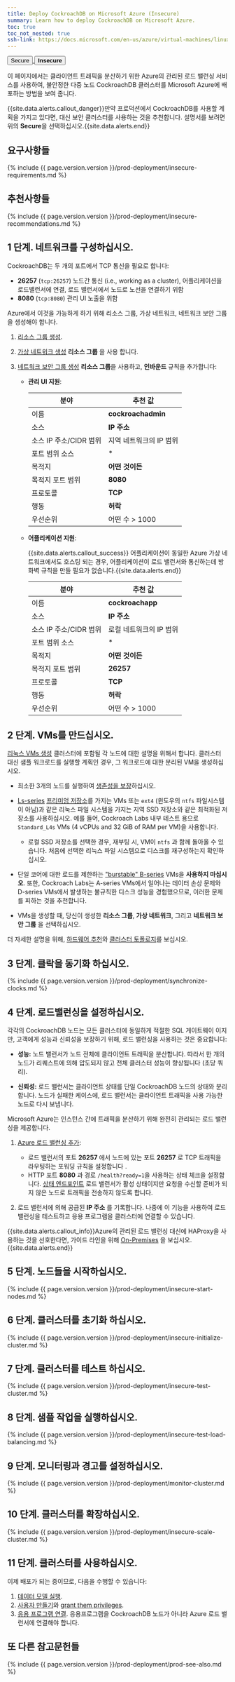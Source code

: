 ```yaml
---
title: Deploy CockroachDB on Microsoft Azure (Insecure)
summary: Learn how to deploy CockroachDB on Microsoft Azure.
toc: true
toc_not_nested: true
ssh-link: https://docs.microsoft.com/en-us/azure/virtual-machines/linux/mac-create-ssh-keys
---
```


<div class="filters filters-big clea rfix">
  <a href="deploy-cockroachdb-on-microsoft-azure.html"><button class="filter-button">Secure</button>
  <button class="filter-button current"><strong>Insecure</strong></button></a>
</div>

이 페이지에서는 클라이언트 트래픽을 분산하기 위한 Azure의 관리된 로드 밸런싱 서비스를 사용하여, 불안정한 다중 노드 CockroachDB 클러스터를 Microsoft Azure에 배포하는 방법을 보여 줍니다.

{{site.data.alerts.callout_danger}}만약 프로덕션에서 CockroachDB를 사용할 계획을 가지고 있다면, 대신 보안 클러스터를 사용하는 것을 추천합니다. 설명서를 보려면 위의 <strong>Secure</strong>을 선택하십시오.{{site.data.alerts.end}}


## 요구사항들

{% include {{ page.version.version }}/prod-deployment/insecure-requirements.md %}

## 추천사항들

{% include {{ page.version.version }}/prod-deployment/insecure-recommendations.md %}

## 1 단계. 네트워크를 구성하십시오.

CockroachDB는 두 개의 포트에서 TCP 통신을 필요로 합니다:

- **26257** (`tcp:26257`) 노드간 통신 (i.e., working as a cluster), 어플리케이션을 로드밸런서에 연결, 로드 밸런서에서 노드로 노선을 연결하기 위함
- **8080** (`tcp:8080`) 관리 UI 노출을 위함

Azure에서 이것을 가능하게 하기 위해 리소스 그룹, 가상 네트워크, 네트워크 보안 그룹을 생성해야 합니다.

1. [리소스 그룹 생성](https://azure.microsoft.com/en-us/updates/create-empty-resource-groups/).

2. [가상 네트워크 생성](https://docs.microsoft.com/en-us/azure/virtual-network/virtual-networks-create-vnet-arm-pportal) **리소스 그룹** 을 사용 합니다.

3. [네트워크 보안 그룹 생성](https://docs.microsoft.com/en-us/azure/virtual-network/virtual-networks-create-nsg-arm-pportal) **리소스 그룹**을 사용하고, **인바운드** 규칙을 추가합니다:
    - **관리 UI 지원**:

         분야 | 추천 값 
        -------|-------------------
         이름 | **cockroachadmin** 
         소스 | **IP 주소** 
         소스 IP 주소/CIDR 범위 | 지역 네트워크의 IP 범위 
         포트 범위 소스 | * 
         목적지 | **어떤 것이든** 
         목적지 포트 범위 | **8080** 
         프로토콜 | **TCP** 
         행동 | **허락** 
         우선순위 | 어떤 수 > 1000 
    - **어플리케이션 지원**:

        {{site.data.alerts.callout_success}} 어플리케이션이 동일한 Azure 가상 네트워크에서도 호스팅 되는 경우, 어플리케이션이 로드 밸런서와 통신하는데 방화벽 규칙을 만들 필요가 없습니다.{{site.data.alerts.end}}

         분야 | 추천 값 
        -------|-------------------
         이름 | **cockroachapp** 
         소스 | **IP 주소**
         소스 IP 주소/CIDR 범위 | 로컬 네트워크의 IP 범위 
         포트 범위 소스 | * 
         목적지 | **어떤 것이든** 
         목적지 포트 범위 | **26257** 
         프로토콜 | **TCP** 
         행동 | **허락** 
         우선순위 | 어떤 수 > 1000


## 2 단계. VMs를 만드십시오.

[리눅스 VMs 생성](https://docs.microsoft.com/en-us/azure/virtual-machines/virtual-machines-linux-quick-create-portal) 클러스터에 포함될 각 노드에 대한 설명을 위해서 합니다. 클러스터 대신 샘플 워크로드를 실행할 계획인 경우, 그 워크로드에 대한 분리된 VM을 생성하십시오.

- 최소한 3개의 노드를 실행하여 [생존성을 보장](recommended-production-settings.html#cluster-topology)하십시오.

- [Ls-series](https://docs.microsoft.com/en-us/azure/virtual-machines/linux/sizes-storage) [프리미엄 저장소](https://docs.microsoft.com/en-us/azure/virtual-machines/windows/premium-storage)를 가지는 VMs 또는 `ext4` (윈도우의 `ntfs` 파일시스템이 아님)과 같은 리눅스 파일 시스템을 가지는 지역 SSD 저장소와 같은 최적화된 저장소를 사용하십시오. 예를 들어, Cockroach Labs 내부 테스트 용으로 `Standard_L4s` VMs (4 vCPUs and 32 GiB of RAM per VM)을 사용합니다.

    - 로컬 SSD 저장소를 선택한 경우, 재부팅 시, VM이 `ntfs` 과 함께 돌아올 수 있습니다. 처음에 선택한 리눅스 파일 시스템으로 디스크를 재구성하는지 확인하십시오.

- 단일 코어에 대한 로드를 제한하는 ["burstable" B-series](https://docs.microsoft.com/en-us/azure/virtual-machines/linux/b-series-burstable) VMs을 **사용하지 마십시오**. 또한, Cockroach Labs는 A-series VMs에서 일어나는 데이터 손상 문제와 D-series VMs에서 발생하는 불규칙한 디스크 성능을 경험했으므로, 이러한 문제를 피하는 것을 추천합니다.

- VMs을 생성할 때, 당신이 생성한 **리소스 그룹**, **가상 네트워크**, 그리고 **네트워크 보안 그룹** 을 선택하십시오.

더 자세한 설명을 위해, [하드웨어 추천](recommended-production-settings.html#hardware)와 [클러스터 토폴로지](recommended-production-settings.html#cluster-topology)를 보십시오.

## 3 단계. 클락을 동기화 하십시오.

{% include {{ page.version.version }}/prod-deployment/synchronize-clocks.md %}

## 4 단계. 로드밸런싱을 설정하십시오.

각각의 CockroachDB 노드는 모든 클러스터에 동일하게 적절한 SQL 게이트웨이 이지만, 고객에게 성능과 신뢰성을 보장하기 위해, 로드 밸런싱을 사용하는 것은 중요합니다:

- **성능:** 노드 밸런서가 노드 전체에 클라이언트 트래픽을 분산합니다. 따라서 한 개의 노드가 리퀘스트에 의해 압도되지 않고 전체 클러스터 성능이 향상됩니다 (초당 쿼리).

- **신뢰성:** 로드 밸런서는 클라이언트 상태를 단일 CockroachDB 노드의 상태와 분리합니다. 노드가 실패한 케이스에, 로드 밸런서는 클라이언트 트래픽을 사용 가능한 노드로 다시 보냅니다.

Microsoft Azure는 인스턴스 간에 트래픽을 분산하기 위해 완전히 관리되는 로드 밸런싱을 제공합니다.

1. [Azure 로드 밸런싱 추가](https://docs.microsoft.com/en-us/azure/load-balancer/load-balancer-overview):
	- 로드 밸런서의 포트 **26257** 에서 노드에 있는 포트 **26257** 로 TCP 트래픽을 라우팅하는 포워딩 규칙을 설정합니다 .
	- HTTP 포트 **8080** 과 경로 `/health?ready=1`을 사용하는 상태 체크을 설정합니다. [상태 엔드포인트](monitoring-and-alerting.html#health-ready-1) 로드 밸런서가 활성 상태이지만 요청을 수신할 준비가 되지 않은 노드로 트래픽을 전송하지 않도록 합니다.

2. 로드 밸런서에 의해 공급된 **IP 주소** 를 기록합니다. 나중에 이 기능을 사용하여 로드 밸런싱을 테스트하고 응용 프로그램을 클러스터에 연결할 수 있습니다.

{{site.data.alerts.callout_info}}Azure의 관리된 로드 밸런싱 대신에 HAProxy을 사용하는 것을 선호한다면, 가이드 라인을 위해 <a href="deploy-cockroachdb-on-premises-insecure.html">On-Premises</a> 을 보십시오.{{site.data.alerts.end}}

## 5 단계. 노드들을 시작하십시오.

{% include {{ page.version.version }}/prod-deployment/insecure-start-nodes.md %}

## 6 단계. 클러스터를 초기화 하십시오.

{% include {{ page.version.version }}/prod-deployment/insecure-initialize-cluster.md %}

## 7 단계. 클러스터를 테스트 하십시오.

{% include {{ page.version.version }}/prod-deployment/insecure-test-cluster.md %}

## 8 단계. 샘플 작업을 실행하십시오.

{% include {{ page.version.version }}/prod-deployment/insecure-test-load-balancing.md %}

## 9 단계. 모니터링과 경고를 설정하십시오.

{% include {{ page.version.version }}/prod-deployment/monitor-cluster.md %}

## 10 단계. 클러스터를 확장하십시오.

{% include {{ page.version.version }}/prod-deployment/insecure-scale-cluster.md %}

## 11 단계. 클러스터를 사용하십시오.

이제 배포가 되는 중이므로, 다음을 수행할 수 있습니다:

1. [데이터 모델 실행](sql-statements.html).
2. [사용자 만들기](create-and-manage-users.html)와 [grant them privileges](grant.html).
3. [응용 프로그램 연결](install-client-drivers.html). 응용프로그램을 CockroachDB 노드가 아니라 Azure 로드 밸런서에 연결해야 합니다.

## 또 다른 참고문헌들

{% include {{ page.version.version }}/prod-deployment/prod-see-also.md %}
